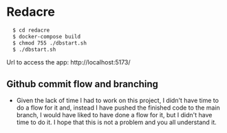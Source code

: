 # Redacre


```bash 
  $ cd redacre
  $ docker-compose build
  $ chmod 755 ./dbstart.sh
  $ ./dbstart.sh
```
Url to access the app: http://localhost:5173/
## Github commit flow and branching
- Given the lack of time I had to work on this project, I didn't have time to do a flow for it and, instead I have pushed the finished code to the main branch, I would have liked to have done a flow for it, but I didn't have time to do it. I hope that this is not a problem and you all understand it.